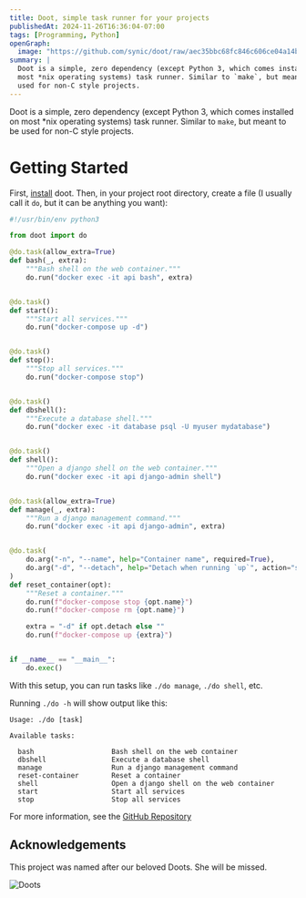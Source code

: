 ```yaml
---
title: Doot, simple task runner for your projects
publishedAt: 2024-11-26T16:36:04-07:00
tags: [Programming, Python]
openGraph:
  image: "https://github.com/synic/doot/raw/aec35bbc68fc846c606ce04a14b9a1cce8c7ccdd/docs/images/thebestdoots.jpg"
summary: |
  Doot is a simple, zero dependency (except Python 3, which comes installed on
  most *nix operating systems) task runner. Similar to `make`, but meant to be
  used for non-C style projects.
---
```

Doot is a simple, zero dependency (except Python 3, which comes installed on
most *nix operating systems) task runner. Similar to `make`, but meant to be
used for non-C style projects.

# Getting Started

First,
[install](https://github.com/synic/doot/blob/main/README.md#installation)
doot. Then, in your project root directory, create a file (I usually call it
`do`, but it can be anything you want):

```python
#!/usr/bin/env python3

from doot import do

@do.task(allow_extra=True)
def bash(_, extra):
    """Bash shell on the web container."""
    do.run("docker exec -it api bash", extra)


@do.task()
def start():
    """Start all services."""
    do.run("docker-compose up -d")


@do.task()
def stop():
    """Stop all services."""
    do.run("docker-compose stop")


@do.task()
def dbshell():
    """Execute a database shell."""
    do.run("docker exec -it database psql -U myuser mydatabase")


@do.task()
def shell():
    """Open a django shell on the web container."""
    do.run("docker exec -it api django-admin shell")


@do.task(allow_extra=True)
def manage(_, extra):
    """Run a django management command."""
    do.run("docker exec -it api django-admin", extra)


@do.task(
    do.arg("-n", "--name", help="Container name", required=True),
    do.arg("-d", "--detach", help="Detach when running `up`", action="store_true"),
)
def reset_container(opt):
    """Reset a container."""
    do.run(f"docker-compose stop {opt.name}")
    do.run(f"docker-compose rm {opt.name}")

    extra = "-d" if opt.detach else ""
    do.run(f"docker-compose up {extra}")


if __name__ == "__main__":
    do.exec()
```

With this setup, you can run tasks like `./do manage`, `./do shell`, etc.

Running `./do -h` will show output like this:

```
Usage: ./do [task]

Available tasks:

  bash                   Bash shell on the web container
  dbshell                Execute a database shell
  manage                 Run a django management command
  reset-container        Reset a container
  shell                  Open a django shell on the web container
  start                  Start all services
  stop                   Stop all services
```

For more information, see the [GitHub
Repository](https://github.com/synic/doot)

## Acknowledgements

This project was named after our beloved Doots. She will be missed.

![Doots](https://github.com/synic/doot/raw/aec35bbc68fc846c606ce04a14b9a1cce8c7ccdd/docs/images/thebestdoots.jpg)

